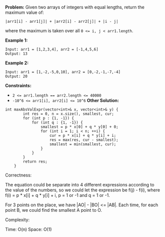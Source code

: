 **Problem:**
Given two arrays of integers with equal lengths, return the maximum value of:

```
|arr1[i] - arr1[j]| + |arr2[i] - arr2[j]| + |i - j|
```

where the maximum is taken over all `0 <= i, j < arr1.length`.

 

**Example 1:**

```
Input: arr1 = [1,2,3,4], arr2 = [-1,4,5,6]
Output: 13
```

**Example 2:**

```
Input: arr1 = [1,-2,-5,0,10], arr2 = [0,-2,-1,-7,-4]
Output: 20
```

 

**Constraints:**

- `2 <= arr1.length == arr2.length <= 40000`
- `-10^6 <= arr1[i], arr2[i] <= 10^6`
**Other Solution:**
```
int maxAbsValExpr(vector<int>& x, vector<int>& y) {
        int res = 0, n = x.size(), smallest, cur;
        for (int p : {1, -1}) {
            for (int q : {1, -1}) {
                smallest = p * x[0] + q * y[0] + 0;
                for (int i = 1; i < n; ++i) {
                    cur = p * x[i] + q * y[i] + i;
                    res = max(res, cur - smallest);
                    smallest = min(smallest, cur);
                }
            }
        }
        return res;
    }
```
Correctness:

The equation could be separate into 4 different expressions according to the value of the numbers, so we could let the expression be f(j) - f(i), where f(i) = p * x[i] + q * y[i] + i, p = 1 or -1 and q = 1 or -1.

For 3 points on the place, we have |AO| - |BO| <= |AB|. Each time, for each point B, we could find the smallest A point to O.

Complexity:

Time: O(n)
Space: O(1)